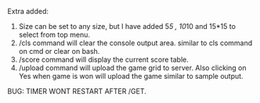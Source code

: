 Extra added:
1. Size can be set to any size, but I have added 5*5 , 10*10 and 15*15 to select from top menu.
2. /cls command will clear the console output area. similar to cls command on cmd or clear on bash.
3. /score command will display the current score table.
4. /upload command will upload the game grid to server. Also clicking on Yes when game is won will upload the game similar to sample output.

BUG:
TIMER WONT RESTART AFTER /GET.

